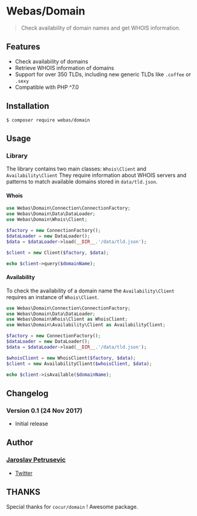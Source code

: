 Webas/Domain
============

> Check availability of domain names and get WHOIS information.

Features
--------

- Check availability of domains
- Retrieve WHOIS information of domains
- Support for over 350 TLDs, including new generic TLDs like `.coffee` or `.sexy`
- Compatible with PHP ^7.0

Installation
------------

```shell
$ composer require webas/domain
```

Usage
-----

### Library

The library contains two main classes: `Whois\Client` and `Availability\Client` They require information about WHOIS servers and patterns to match available domains stored in `data/tld.json`.

#### Whois

```php
use Webas\Domain\Connection\ConnectionFactory;
use Webas\Domain\Data\DataLoader;
use Webas\Domain\Whois\Client;

$factory = new ConnectionFactory();
$dataLoader = new DataLoader();
$data = $dataLoader->load(__DIR__.'/data/tld.json');

$client = new Client($factory, $data);

echo $client->query($domainName);
```

#### Availability

To check the availability of a domain name the `Availability\Client` requires an instance of `Whois\Client`.

```php
use Webas\Domain\Connection\ConnectionFactory;
use Webas\Domain\Data\DataLoader;
use Webas\Domain\Whois\Client as WhoisClient;
use Webas\Domain\Availability\Client as AvailabilityClient;

$factory = new ConnectionFactory();
$dataLoader = new DataLoader();
$data = $dataLoader->load(__DIR__.'/data/tld.json');

$whoisClient = new WhoisClient($factory, $data);
$client = new AvailabilityClient($whoisClient, $data);

echo $client->isAvailable($domainName);
```

Changelog
---------

### Version 0.1 (24 Nov 2017)

- Initial release


Author
------

### [Jaroslav Petrusevic](http://www.webas.lt)

- [Twitter](http://twitter.com/huglester)

THANKS
-------

Special thanks for `cocur/domain` ! Awesome package.

